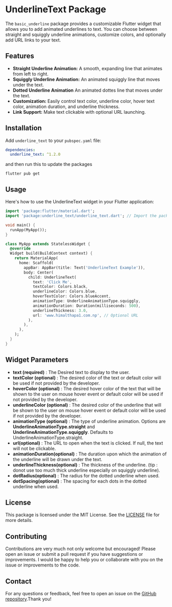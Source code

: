 # UnderlineText Package

The `basic_underline` package provides a customizable Flutter widget that allows you to add animated underlines to text. You can choose between straight and squiggly underline animations, customize colors, and optionally add URL links to your text.

## Features

- **Straight Underline Animation:** A smooth, expanding line that animates from left to right.
- **Squiggly Underline Animation:** An animated squiggly line that moves under the text.
- **Dotted Underline Animation** An animated dottes line that moves under the text.
- **Customization:** Easily control text color, underline color, hover text color, animation duration, and underline thickness.
- **Link Support:** Make text clickable with optional URL launching.

## Installation

Add `underline_text` to your `pubspec.yaml` file:

```yaml
dependencies:
  underline_text: ^1.2.0
```
and then run this to update the packages
```
flutter pub get
```

## Usage

Here's how to use the UnderlineText widget in your Flutter application:
```dart
import 'package:flutter/material.dart';
import 'package:underline_text/underline_text.dart'; // Import the package

void main() {
  runApp(MyApp());
}

class MyApp extends StatelessWidget {
  @override
  Widget build(BuildContext context) {
    return MaterialApp(
      home: Scaffold(
        appBar: AppBar(title: Text('UnderlineText Example')),
        body: Center(
          child: UnderlineText(
            text: 'Click Me',
            textColor: Colors.black,
            underlineColor: Colors.blue,
            hoverTextColor: Colors.blueAccent,
            animationType: UnderlineAnimationType.squiggly,
            animationDuration: Duration(milliseconds: 500),
            underlineThickness: 3.0,
            url: 'www.himalthapa1.com.np', // Optional URL
          ),
        ),
      ),
    );
  }
}
```

## Widget Parameters
- **text (required)** : The Desired text to display to the user.
- **textColor (optional)** : The desired color of the text or default color will be used if not provided by the developer.
- **hoverColor (optional)** : The desired hover color of the text that will be shown to the user on mouse hover event or default color will be used if not provided by the developer.
- **underlineColor (optional)** : The desired color of the underline that will be shown to the user on mouse hover event or default color will be used if not provided by the developer.
- **animationType (optional)** : The type of underline animation. Options are **UnderlineAnimationType.straight** and **UnderlineAnimationType.squiggly**. Defaults to UnderlineAnimationType.straight.
- **url(optional)** : The URL to open when the text is clicked. If null, the text will not be clickable.
- **animationDuration(optional)** : The duration upon which the animation of the underline will be drawn under the text.
- **underlineThickness(optional)** : The thickness of the underline. (tip : donot use too much thick underline especially on squiggly underline).
- **dotRadius(optional)** : The radius for the dotted underline when used.
- **dotSpacing(optional)** : The spacing for each dots in the dotted underline when used. 

## License
This package is licensed under the MIT License. See the [LICENSE](https://github.com/HimalThapaMagar/Most-Basic-Underline/blob/main/LICENSE) file for more details.

## Contributing
Contributions are very much not only welcome but encouraged! Please open an issue or submit a pull request if you have suggestions or improvements. I would be happy to help you or collaborate with you on the issue or improvements to the code.

## Contact
For any questions or feedback, feel free to open an issue on the [GitHub repository](https://github.com/HimalThapaMagar/Most-Basic-Underline.git).Thank you!